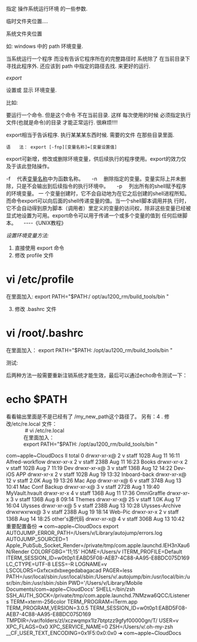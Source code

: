 
指定 操作系统运行环境 的一些参数.


临时文件夹位置....

系统文件夹位置


如: 
windows 中的   path 环境变量.

当系统运行一个程序 而没有告诉它程序所在的完整路径时
系统除了 在当前目录下 寻找此程序外.
还应该到 path 中指定的路径去找. 来更好的运行.



*export*

设置或 显示 环境变量.



比如:

要运行一个命令. 但是这个命令 不在当前目录.
这样 每次使用的时候 必须指定执行文件(也就是命令)的目录 才能正常运行. 
很麻烦!!!!


export相当于告诉程序. 执行某某某东西时候.
需要的文件 在那些目录里面.


`语　　法： export [-fnp][变量名称]=[变量设置值]`


 export可新增，修改或删除环境变量，供后续执行的程序使用。export的效力仅及于该此登陆操作。


 -f 　代表[变量名称]()中为函数名称。 
　-n 　删除指定的变量。变量实际上并未删除，只是不会输出到后续指令的执行环境中。 
　-p 　列出所有的shell赋予程序的环境变量。
一 个变量创建时，它不会自动地为在它之后创建的shell进程所知。而命令export可以向后面的shell传递变量的值。当一个shell脚本调用并执 行时，它不会自动得到原为脚本（调用者）里定义的变量的访问权，除非这些变量已经被显式地设置为可用。export命令可以用于传递一个或多个变量的值到 任何后继脚本。     ----《UNIX教程》





*设置环境变量方法:*




1. 直接使用 export 命令
2. 修改  profile 文件



# vi /etc/profile 
在里面加入: 
export PATH="$PATH:/ opt/au1200_rm/build_tools/bin " 


3. 修改 .bashrc 文件

# vi /root/.bashrc 
在里面加入： 
export PATH="$PATH: /opt/au1200_rm/build_tools/bin " 



测试:

后两种方法一般需要重新注销系统才能生效，最后可以通过echo命令测试一下：   
# echo $PATH   
看看输出里面是不是已经有了 /my_new_path这个路径了。
另有：4 . 修改/etc/re.local 文件：   
             # vi /etc/re.local   
            在里面加入：   
            export PATH="$PATH: /opt/au1200_rm/build_tools/bin "



















 com~apple~CloudDocs ll
total 0
drwxr-xr-x@  2 v  staff   102B Aug 11 16:11 Alfred-workflow
drwxr-xr-x   2 v  staff   238B Aug 11 16:23 Books
drwxr-xr-x   2 v  staff   102B Aug  7 11:19 Dev
drwxr-xr-x@  3 v  staff   136B Aug 12 14:22 Dev-iOS APP
drwxr-xr-x   2 v  staff   102B Aug 19 13:32 Inboard-back
drwxr-xr-x@ 12 v  staff   2.0K Aug 19 13:26 Mac App
drwxr-xr-x@  6 v  staff   374B Aug 13 10:41 Mac Conf Backup
drwxr-xr-x@  3 v  staff   272B Aug  1 19:40 MyVault.hvault
drwxr-xr-x   4 v  staff   136B Aug 11 17:36 OmniGraffle
drwxr-xr-x   3 v  staff   136B Aug  8 09:14 Themes
drwxr-xr-x@ 25 v  staff   1.0K Aug 17 16:04 Ulysses
drwxr-xr-x@  5 v  staff   238B Aug 13 10:28 Ulysses-Archive
drwxrwxrwx@  3 v  staff   238B Aug 19 18:14 Web-Pic
drwxr-xr-x   2 v  staff   136B Aug 14 18:25 other's源代码
drwxr-xr-x@  4 v  staff   306B Aug 13 10:42 重要配置备份
➜  com~apple~CloudDocs export
AUTOJUMP_ERROR_PATH=/Users/v/Library/autojump/errors.log
AUTOJUMP_SOURCED=1
Apple_PubSub_Socket_Render=/private/tmp/com.apple.launchd.lEH3nXau6N/Render
COLORFGBG='11;15'
HOME=/Users/v
ITERM_PROFILE=Default
ITERM_SESSION_ID=w0t0p1:EABD5F08-AEB7-4C88-AA95-E8BDC075D169
LC_CTYPE=UTF-8
LESS=-R
LOGNAME=v
LSCOLORS=Gxfxcxdxbxegedabagacad
PAGER=less
PATH=/usr/local/sbin:/usr/local/sbin:/Users/v/.autojump/bin:/usr/local/bin:/usr/bin:/bin:/usr/sbin:/sbin
PWD='/Users/v/Library/Mobile Documents/com~apple~CloudDocs'
SHELL=/bin/zsh
SSH_AUTH_SOCK=/private/tmp/com.apple.launchd.7NMzwa6QCC/Listeners
TERM=xterm-256color
TERM_PROGRAM=iTerm.app
TERM_PROGRAM_VERSION=3.0.5
TERM_SESSION_ID=w0t0p1:EABD5F08-AEB7-4C88-AA95-E8BDC075D169
TMPDIR=/var/folders/zl/xczwqmpx1lz7btptzz9gfyf00000gn/T/
USER=v
XPC_FLAGS=0x0
XPC_SERVICE_NAME=0
ZSH=/Users/v/.oh-my-zsh
__CF_USER_TEXT_ENCODING=0x1F5:0x0:0x0
➜  com~apple~CloudDocs
 


